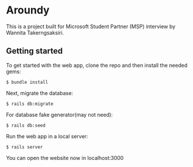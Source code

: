 # Aroundy
This is a project built for Microsoft Student Partner (MSP) interview by Wannita Takerngsaksiri.

## Getting started

To get started with the web app, clone the repo and then install the needed gems:

```
$ bundle install
```

Next, migrate the database:

```
$ rails db:migrate
```

For database fake generator(may not need):

```
$ rails db:seed
```

Run the web app in a local server:

```
$ rails server
```
You can open the website now in localhost:3000

